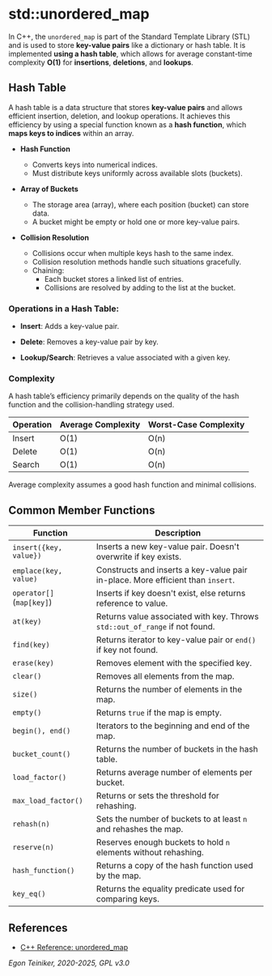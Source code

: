 # std::unordered_map 

In C++, the `unordered_map` is part of the Standard Template Library (STL) 
and is used to store **key-value pairs** like a dictionary or hash table. It 
is implemented **using a hash table**, which allows for average constant-time 
complexity **O(1)** for **insertions**, **deletions**, and **lookups**.

## Hash Table

A hash table is a data structure that stores **key-value pairs** and allows 
efficient insertion, deletion, and lookup operations. It achieves this 
efficiency by using a special function known as a **hash function**, which 
**maps keys to indices** within an array.

* **Hash Function**
    - Converts keys into numerical indices.
    - Must distribute keys uniformly across available slots (buckets).

* **Array of Buckets**
    - The storage area (array), where each position (bucket) can store data.
    - A bucket might be empty or hold one or more key-value pairs.

* **Collision Resolution**
    - Collisions occur when multiple keys hash to the same index.
    - Collision resolution methods handle such situations gracefully.
    - Chaining: 
        - Each bucket stores a linked list of entries.
        - Collisions are resolved by adding to the list at the bucket.

### Operations in a Hash Table:

* **Insert**: Adds a key-value pair.

* **Delete**: Removes a key-value pair by key.

* **Lookup/Search**: Retrieves a value associated with a given key.

### Complexity
A hash table’s efficiency primarily depends on the quality of the hash 
function and the collision-handling strategy used.

| Operation | Average Complexity | Worst-Case Complexity|
|-----------|--------------------|----------------------|
| Insert    | O(1)               | O(n)                 |
| Delete    | O(1)               | O(n)                 |
| Search    | O(1)               | O(n)                 |

Average complexity assumes a good hash function and minimal collisions.


## Common Member Functions

| Function                         | Description                                                                   |
|----------------------------------|-------------------------------------------------------------------------------|
| `insert({key, value})`           | Inserts a new key-value pair. Doesn't overwrite if key exists.                |
| `emplace(key, value)`            | Constructs and inserts a key-value pair in-place. More efficient than `insert`.|
| `operator[]` (`map[key]`)        | Inserts if key doesn't exist, else returns reference to value.                |
| `at(key)`                        | Returns value associated with key. Throws `std::out_of_range` if not found.   |
| `find(key)`                      | Returns iterator to key-value pair or `end()` if key not found.               |
| `erase(key)`                     | Removes element with the specified key.                                       |
| `clear()`                        | Removes all elements from the map.                                            |
| `size()`                         | Returns the number of elements in the map.                                    |
| `empty()`                        | Returns `true` if the map is empty.                                           |
| `begin(), end()`                 | Iterators to the beginning and end of the map.                                |
| `bucket_count()`                 | Returns the number of buckets in the hash table.                              |
| `load_factor()`                  | Returns average number of elements per bucket.                                |
| `max_load_factor()`              | Returns or sets the threshold for rehashing.                                  |
| `rehash(n)`                      | Sets the number of buckets to at least `n` and rehashes the map.             |
| `reserve(n)`                     | Reserves enough buckets to hold `n` elements without rehashing.               |
| `hash_function()`                | Returns a copy of the hash function used by the map.                          |
| `key_eq()`                       | Returns the equality predicate used for comparing keys.                       |



## References

* [C++ Reference: unordered_map](https://en.cppreference.com/w/cpp/container/unordered_map)

*Egon Teiniker, 2020-2025, GPL v3.0*